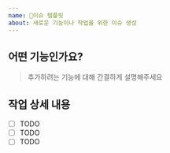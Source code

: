 ```yaml
---
name: 🚀이슈 템플릿
about: 새로운 기능이나 작업을 위한 이슈 생성
---
```


## 어떤 기능인가요?
> 추가하려는 기능에 대해 간결하게 설명해주세요

## 작업 상세 내용
- [ ] TODO
- [ ] TODO
- [ ] TODO
